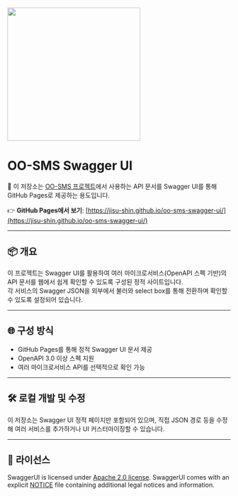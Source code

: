 # <img src="https://raw.githubusercontent.com/swagger-api/swagger.io/wordpress/images/assets/SWU-logo-clr.png" width="300">

# OO-SMS Swagger UI

📘 이 저장소는 [OO-SMS 프로젝트](https://github.com/Jisu-Shin/jisutudy)에서 사용하는 API 문서를 Swagger UI를 통해 GitHub Pages로 제공하는 용도입니다.

👉 **GitHub Pages에서 보기**: [https://jisu-shin.github.io/oo-sms-swagger-ui/](https://jisu-shin.github.io/oo-sms-swagger-ui/)

---
## 📦 개요

이 프로젝트는 Swagger UI를 활용하여 여러 마이크로서비스(OpenAPI 스펙 기반)의 API 문서를 웹에서 쉽게 확인할 수 있도록 구성된 정적 사이트입니다.  
각 서비스의 Swagger JSON을 외부에서 불러와 select box를 통해 전환하며 확인할 수 있도록 설정되어 있습니다.

---

## 🌐 구성 방식

- GitHub Pages를 통해 정적 Swagger UI 문서 제공
- OpenAPI 3.0 이상 스펙 지원
- 여러 마이크로서비스 API를 선택적으로 확인 가능

---

## 🛠️ 로컬 개발 및 수정

이 저장소는 Swagger UI 정적 페이지만 포함되어 있으며, 직접 JSON 경로 등을 수정해 여러 서비스를 추가하거나 UI 커스터마이징할 수 있습니다.

---

## 📝 라이선스

SwaggerUI is licensed under [Apache 2.0 license](https://github.com/swagger-api/swagger-ui/blob/master/LICENSE).
SwaggerUI comes with an explicit [NOTICE](https://github.com/swagger-api/swagger-ui/blob/master/NOTICE) file
containing additional legal notices and information.
